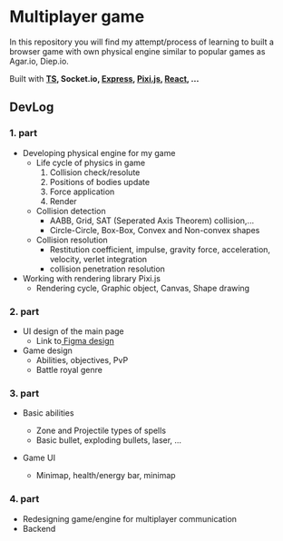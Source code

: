 # Multiplayer game 

In this repository you will find my attempt/process of learning to built a browser game with own physical engine similar to popular games as Agar.io, Diep.io.

Built with **[TS](https://www.typescriptlang.org/), Socket.io, [Express](https://expressjs.com/), [Pixi.js](https://pixijs.com/), [React](https://react.dev/), ...**


## DevLog

### 1. part 

-  Developing physical engine for my game
    - Life cycle of physics in game 
      1. Collision check/resolute
      2. Positions of bodies update
      3. Force application
      4. Render
    - Collision detection 
      - AABB, Grid, SAT (Seperated Axis Theorem) collision,...
      - Circle-Circle, Box-Box, Convex and Non-convex shapes
    - Collision resolution
      - Restitution coefficient, impulse, gravity force, acceleration, velocity, verlet integration
      - collision penetration resolution
-  Working with rendering library Pixi.js
   -  Rendering cycle, Graphic object, Canvas, Shape drawing 


### 2. part
-  UI design of the main page
   -  Link to[ Figma design ](https://www.figma.com/file/WqwW48y2lvFBJRDv8OSdco/Untitled?node-id=0%3A1&t=yk4oTQOygrU6usUJ-1)
-  Game design
   -  Abilities, objectives, PvP
   -  Battle royal genre

### 3. part
-  Basic abilities
   -  Zone and Projectile types of spells
   -  Basic bullet, exploding bullets, laser, ...

- Game UI
  - Minimap, health/energy bar, minimap 

### 4. part 
-  Redesigning game/engine for multiplayer communication
-  Backend 
  
